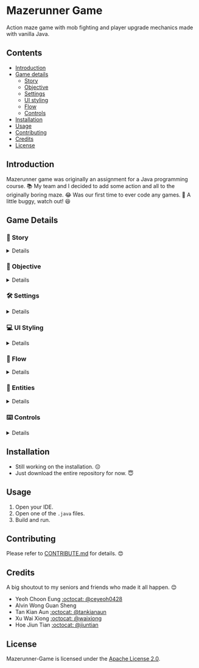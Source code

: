 # Mazerunner Game
Action maze game with mob fighting and player upgrade mechanics made with vanilla Java.

## Contents
- [Introduction](#Introduction)
- [Game details](#Game-Details)
  - [Story](#runner-Story)
  - [Objective](#dart-Objective)
  - [Settings](#hammer_and_wrench-Settings)
  - [UI styling](#computer-UI-Styling)
  - [Flow](#repeat-Flow)
  - [Controls](#keyboard-Controls)
- [Installation](#Installation)
- [Usage](#Usage)
- [Contributing](#Contributing)
- [Credits](#Credits)
- [License](#License)

## Introduction
Mazerunner game was originally an assignment for a Java programming course. :books: My team and I decided to add some action and all to the originally boring maze. :joy: Was our first time to ever code any games. :poop: A little buggy, watch out! :laughing:

## Game Details
### :runner: Story
<details>
<summary>Details</summary>
  
Johnny, a renowned Maze Runner, is experienced in hunting for valuables. However, on his previous expedition, he was attacked by the scary Some Tribe in Some Island. When he woke up, he found himself in the middle of a dark scary night. He has no idea where he is. Judging from his intuition, Johnny believes that he is being trapped in the famous GG Maze of Some Island. He needs to escape Some Island as soon as possible but needs to collect all his lost items in GG Maze. As the player, you are Johnny.

</details>

### :dart: Objective
<details>
<summary>Details</summary>
  
- Collect all lost items.
- Navigate to the exit after collecting all lost items.
- Survive.

</details>

### :hammer_and_wrench: Settings
<details>
<summary>Details</summary>
  
- A maze of size 20 x 20.
- The maze will always have an exit <kbd>E</kbd> for Johnny to escape.
- Other than what is visible by Johnny, the maze is be blacked out with <kbd> # </kbd>. (Johnny cannot see through walls)
- Johnny is able to move up, down, left and right in the maze depending on whether there are any obstacles or not.
- The lost items are randomly scattered around the maze, represented by <kbd> @ </kbd>.
- If Johnny leaves the maze without all the lost items, Johnny is considered a disgrace to the Maze Runner’s community.

</details>

### :computer: UI Styling
<details>
<summary>Details</summary>
  
- Simple. 
- Vintage.
- Console game look-alike.
- Every game component only uses keyboard characters. 
- Game screen on the left.
- Game panel on the right.

</details>

### :repeat: Flow
<details>
<summary>Details</summary>

![Maze Runner Flow Chart](./Maze%20Runner%20Flow%20Chart.jpg)

</details>

### :ghost: Entities
<details>
<summary>Details</summary> 

- <kbd> J </kbd> Johnny
- <kbd> Z </kbd> Zombie
- <kbd> * </kbd> Bullet
- <kbd> # </kbd> Fog
- <kbd>   </kbd> Path
- <kbd> E </kbd> Exit
- <kbd> | </kbd> Vertical Wall
- <kbd>---</kbd> Horizontal Wall
- <kbd> @ </kbd> +1 Lost Item
- <kbd> $ </kbd> +5 Gold
- <kbd> + </kbd> +5 HP
  
</details>

### :keyboard: Controls
<details>
<summary>Details</summary> 
  
- <kbd>W</kbd> Move Up
- <kbd>A</kbd> Move Down
- <kbd>S</kbd> Move Right
- <kbd>D</kbd> Move Left
- <kbd>↑</kbd> Shoot Up
- <kbd>↓</kbd> Shoot Down
- <kbd>→</kbd> Shoot Right
- <kbd>←</kbd> Shoot Left
- <kbd>P</kbd> Pause

</details>

## Installation
- Still working on the installation. :pensive:
- Just download the entire repository for now. :innocent:

## Usage
1. Open your IDE.
2. Open one of the `.java` files.
3. Build and run. 

## Contributing
Please refer to [CONTRIBUTE.md](./CONTRIBUTE.md) for details. :heart_eyes:

## Credits
A big shoutout to my seniors and friends who made it all happen. :blush:

- Yeoh Choon Eung [:octocat: @ceyeoh0428](https://github.com/ceyeoh0428)
- Alvin Wong Guan Sheng
- Tan Kian Aun [:octocat: @tankianaun](https://github.com/TANKIANAUN)
- Xu Wai Xiong [:octocat: @waixiong](https://github.com/waixiong)
- Hoe Jiun Tian [:octocat: @jiuntian](https://github.com/jiuntian)

## License
Mazerunner-Game is licensed under the [Apache License 2.0](./LICENSE).
